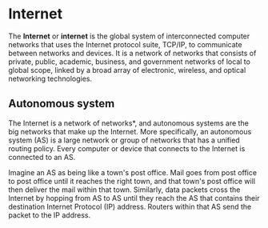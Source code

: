 # Internet

The **Internet** or **internet** is the global system of interconnected computer networks that uses the Internet protocol suite, TCP/IP, to communicate between networks and devices. It is a network of networks that consists of private, public, academic, business, and government networks of local to global scope, linked by a broad array of electronic, wireless, and optical networking technologies.

## Autonomous system

The Internet is a network of networks*, and autonomous systems are the big networks that make up the Internet. More specifically, an autonomous system (AS) is a large network or group of networks that has a unified routing policy. Every computer or device that connects to the Internet is connected to an AS.

Imagine an AS as being like a town's post office. Mail goes from post office to post office until it reaches the right town, and that town's post office will then deliver the mail within that town. Similarly, data packets cross the Internet by hopping from AS to AS until they reach the AS that contains their destination Internet Protocol (IP) address. Routers within that AS send the packet to the IP address.
